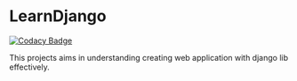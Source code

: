 # LearnDjango

[![Codacy Badge](https://api.codacy.com/project/badge/Grade/30c17f1eb7ca466ab1c17024f18d0c60)](https://app.codacy.com/app/jeevan449/LearnDjango?utm_source=github.com&utm_medium=referral&utm_content=jeevan449/LearnDjango&utm_campaign=Badge_Grade_Dashboard)

This projects aims in understanding creating web application with django lib effectively. 
